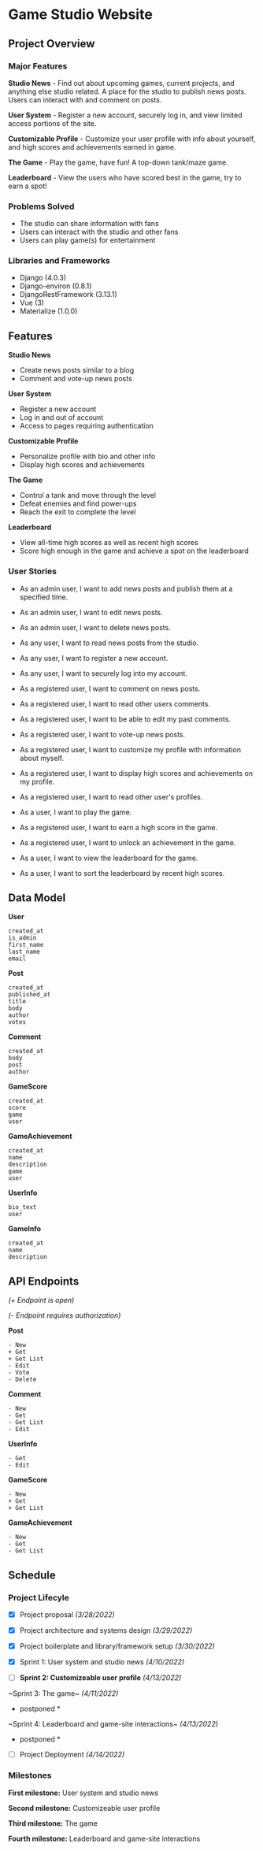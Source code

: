 # Game Studio Website

## Project Overview

### Major Features

**Studio News** - Find out about upcoming games, current projects, and anything else studio related. A place for the studio to publish news posts. Users can interact with and comment on posts.

**User System** - Register a new account, securely log in, and view limited access portions of the site.

**Customizable Profile** - Customize your user profile with info about yourself, and high scores and achievements earned in game.

**The Game** - Play the game, have fun! A top-down tank/maze game.

**Leaderboard** - View the users who have scored best in the game, try to earn a spot!

### Problems Solved
- The studio can share information with fans
- Users can interact with the studio and other fans
- Users can play game(s) for entertainment

### Libraries and Frameworks
- Django (4.0.3)
- Django-environ (0.8.1)
- DjangoRestFramework (3.13.1)
- Vue (3)
- Materialize (1.0.0)

## Features
**Studio News**
- Create news posts similar to a blog
- Comment and vote-up news posts

**User System**
- Register a new account
- Log in and out of account
- Access to pages requiring authentication

**Customizable Profile**
- Personalize profile with bio and other info
- Display high scores and achievements

**The Game**
- Control a tank and move through the level
- Defeat enemies and find power-ups
- Reach the exit to complete the level

**Leaderboard**
- View all-time high scores as well as recent high scores
- Score high enough in the game and achieve a spot on the leaderboard

### User Stories
- As an admin user, I want to add news posts and publish them at a specified time.
- As an admin user, I want to edit news posts.
- As an admin user, I want to delete news posts.
- As any user, I want to read news posts from the studio.
- As any user, I want to register a new account.
- As any user, I want to securely log into my account.
- As a registered user, I want to comment on news posts.
- As a registered user, I want to read other users comments.
- As a registered user, I want to be able to edit my past comments.
- As a registered user, I want to vote-up news posts.

- As a registered user, I want to customize my profile with information about myself.
- As a registered user, I want to display high scores and achievements on my profile.
- As a registered user, I want to read other user's profiles.

- As a user, I want to play the game.
- As a registered user, I want to earn a high score in the game.
- As a registered user, I want to unlock an achievement in the game.

- As a user, I want to view the leaderboard for the game.
- As a user, I want to sort the leaderboard by recent high scores.


## Data Model

**User**

    created_at
    is_admin
    first_name
    last_name
    email

**Post**

    created_at
    published_at
    title
    body
    author
    votes

**Comment**

    created_at
    body
    post
    author

**GameScore**

    created_at
    score
    game
    user

**GameAchievement**

    created_at
    name
    description
    game
    user

**UserInfo**

    bio_text
    user

**GameInfo**

    created_at
    name
    description

## API Endpoints

_(+ Endpoint is open)_

_(- Endpoint requires authorization)_

**Post**

    - New
    + Get
    + Get List
    - Edit
    - Vote
    - Delete

**Comment**

    - New
    - Get
    - Get List
    - Edit

**UserInfo**

    - Get
    - Edit

**GameScore**

    - New
    + Get
    + Get List

**GameAchievement**

    - New
    - Get
    - Get List

## Schedule

### Project Lifecyle
- [x] Project proposal *(3/28/2022)*

- [x] Project architecture and systems design *(3/29/2022)*

- [x] Project boilerplate and library/framework setup *(3/30/2022)*

- [x] Sprint 1: User system and studio news *(4/10/2022)*

- [ ] **Sprint 2: Customizeable user profile** *(4/13/2022)*

~Sprint 3: The game~ *(4/11/2022)*
* postponed *

~Sprint 4: Leaderboard and game-site interactions~ *(4/13/2022)*
* postponed *

- [ ] Project Deployment *(4/14/2022)*

### Milestones

**First milestone:** User system and studio news

**Second milestone:** Customizeable user profile

**Third milestone:** The game

**Fourth milestone:** Leaderboard and game-site interactions
